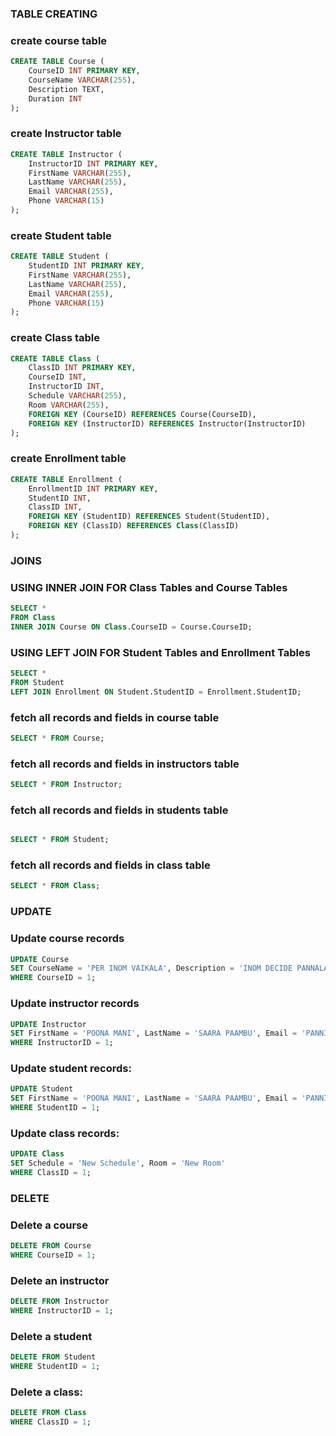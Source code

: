 ### TABLE CREATING

### create course table
```sql
CREATE TABLE Course (
    CourseID INT PRIMARY KEY,
    CourseName VARCHAR(255),
    Description TEXT,
    Duration INT
);
```

### create Instructor  table
```sql
CREATE TABLE Instructor (
    InstructorID INT PRIMARY KEY,
    FirstName VARCHAR(255),
    LastName VARCHAR(255),
    Email VARCHAR(255),
    Phone VARCHAR(15)
);
```
### create Student  table
```sql
CREATE TABLE Student (
    StudentID INT PRIMARY KEY,
    FirstName VARCHAR(255),
    LastName VARCHAR(255),
    Email VARCHAR(255),
    Phone VARCHAR(15)
);
```

### create Class  table
```sql
CREATE TABLE Class (
    ClassID INT PRIMARY KEY,
    CourseID INT,
    InstructorID INT,
    Schedule VARCHAR(255),
    Room VARCHAR(255),
    FOREIGN KEY (CourseID) REFERENCES Course(CourseID),
    FOREIGN KEY (InstructorID) REFERENCES Instructor(InstructorID)
);
```

### create Enrollment  table
```sql
CREATE TABLE Enrollment (
    EnrollmentID INT PRIMARY KEY,
    StudentID INT,
    ClassID INT,
    FOREIGN KEY (StudentID) REFERENCES Student(StudentID),
    FOREIGN KEY (ClassID) REFERENCES Class(ClassID)
);
```

### JOINS

### USING INNER JOIN FOR Class Tables and Course Tables
```sql
SELECT *
FROM Class
INNER JOIN Course ON Class.CourseID = Course.CourseID;
```

### USING LEFT JOIN FOR   Student Tables and Enrollment Tables
```sql
SELECT *
FROM Student
LEFT JOIN Enrollment ON Student.StudentID = Enrollment.StudentID;
```

### fetch  all records and fields  in course table 
```sql
SELECT * FROM Course;
```

### fetch all records and fields  in instructors table
```sql
SELECT * FROM Instructor;
```

### fetch all records and fields  in students table
```sql

SELECT * FROM Student;
```
### fetch all records and fields  in class table
```sql
SELECT * FROM Class;
```


### UPDATE

### Update course records
```sql
UPDATE Course
SET CourseName = 'PER INOM VAIKALA', Description = 'INOM DECIDE PANNALA', Duration = 10
WHERE CourseID = 1;
```

### Update instructor records
```sql
UPDATE Instructor
SET FirstName = 'POONA MANI', LastName = 'SAARA PAAMBU', Email = 'PANNIPANDARAM@THUG.COM', Phone = '9999999999'
WHERE InstructorID = 1;
```

### Update student records:
```sql
UPDATE Student
SET FirstName = 'POONA MANI', LastName = 'SAARA PAAMBU', Email = 'PANNIPANDARAM@THUG.COM', Phone = '9999999999'
WHERE StudentID = 1;
```

### Update class records:
```sql
UPDATE Class
SET Schedule = 'New Schedule', Room = 'New Room'
WHERE ClassID = 1;
```

### DELETE
### Delete a course
```sql
DELETE FROM Course
WHERE CourseID = 1;
```
### Delete an instructor 
```sql
DELETE FROM Instructor
WHERE InstructorID = 1;
```
### Delete a student 
```sql
DELETE FROM Student
WHERE StudentID = 1;
```
### Delete a class:
```sql
DELETE FROM Class
WHERE ClassID = 1;
```